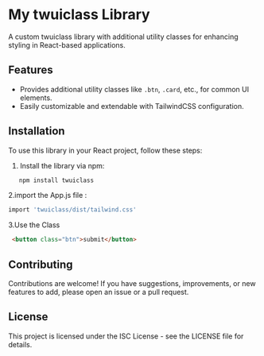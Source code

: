 # My twuiclass Library

A custom twuiclass library with additional utility classes for enhancing styling in React-based applications.

## Features

- Provides additional utility classes like `.btn`, `.card`, etc., for common UI elements.
- Easily customizable and extendable with TailwindCSS configuration.

## Installation

To use this library in your React project, follow these steps:

1. Install the library via npm:
```bash
   npm install twuiclass
```
2.import the  App.js file :

``` bash
import 'twuiclass/dist/tailwind.css'
```

3.Use the Class 
``` html
 <button class="btn">submit</button>
```
## Contributing
 Contributions are welcome! If you have suggestions, improvements, or new features to add, please open an issue or a pull request.

## License
This project is licensed under the ISC License - see the LICENSE file for details.